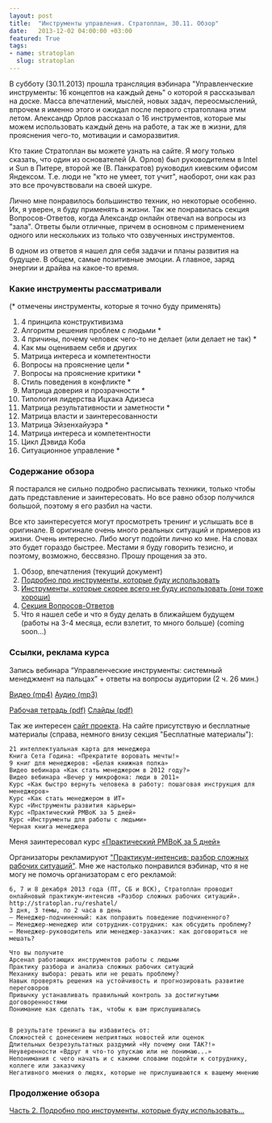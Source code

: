 ```yaml
---
layout: post
title:  "Инструменты управления. Стратоплан, 30.11. Обзор"
date:   2013-12-02 04:00:00 +03:00
featured: True
tags: 
- name: stratoplan
  slug: stratoplan
---
```

В субботу (30.11.2013) прошла трансляция вэбинара "Управленческие инструменты: 16 концептов на каждый день" о которой я рассказывал на доске. Масса впечатлений, мыслей, новых задач, переосмыслений, впрочем я именно этого и ожидал после первого стратоплана этим летом.
Александр Орлов рассказал о 16 инструментов, которые мы можем использовать каждый день на работе, а так же в жизни, для прояснения чего-то, мотивации и саморазвития.

Кто такие Стратоплан вы можете узнать на сайте. Я могу только сказать, <!--more--> что один из основателей (А. Орлов) был руководителем в Intel и Sun в Питере, второй же (В. Панкратов) руководил киевским офисом Яндексом. Т.е. люди не "кто не умеет, тот учит", наоборот, они как раз это все прочувствовали на своей шкуре.

Лично мне понравилось большинство техник, но некоторые особенно. Их, я уверен, я буду применять в жизни.
Так же понравилась секция Вопросов-Ответов, когда Александр онлайн отвечал на вопросы из "зала". Ответы были отличные, причем в основном с применением одного или нескольких из только что озвученных инструментов. 

В одном из ответов я нашел для себя задачи и планы развития на будущее. В общем, самые позитивные эмоции. А главное, заряд энергии и драйва на какое-то время.

### Какие инструменты рассматривали
(* отмечены инструменты, которые я точно буду применять)

1. 4 принципа конструктивизма
1. Алгоритм решения проблем с людьми *
1. 4 причины, почему человек чего-то не делает (или делает не так) *
1. Как мы оцениваем себя и других
1. Матрица интереса и компетентности
1. Вопросы на прояснение цели *
1. Вопросы на прояснение критики *
1. Стиль поведения в конфликте *
1. Матрица доверия и прозрачности *
1. Типология лидерства Ицхака Адизеса
1. Матрица результативности и заметности *
1. Матрица власти и заинтересованности
1. Матрица Эйзенхайуэра *
1. Матрица интереса и компетентности
1. Цикл Дэвида Коба 
1. Ситуационное управление *


### Содержание обзора

Я постарался не сильно подробно расписывать техники, только чтобы дать представление и заинтересовать. Но все равно обзор получился большой, поэтому я его разбил на части. 

Все кто заинтересуется могут просмотреть тренинг и услышать все в оригинале. В оригинале очень много реальных ситуаций и примеров из жизни. Очень интересно. Либо могут подойти лично ко мне. На словах это будет гораздо быстрее.
Местами я буду говорить тезисно, и поэтому, возможно, бессвязно. Прошу прощения за это.


1. Обзор, впечатления (текущий документ)
2. [Подробно про инструменты, которые буду использовать](http://kavaleu.ru/blog/13-podrobno-pro-instrumenty-kotorye-budu-ispolzovat/)
3. [Инструменты, которые скорее всего не буду использовать (они тоже хороши)](http://kavaleu.ru/blog/14-instrumenty-kotorye-skoree-vsego-ne-budu-ispolzova/)
4. [Секция Вопросов-Ответов](http://kavaleu.ru/blog/15-sekciya-vopros-otvet/)
5. Что я нашел себе и что я буду делать в ближайшем будущем (работы на 3-4 месяца, если взлетит, то много больше) (coming soon...)

### Ссылки, реклама курса ###

Запись вебинара “Управленческие инструменты: системный менеджмент на пальцах” + ответы на вопросы аудитории (2 ч. 26 мин.)

[Видео (mp4)](http://media.stratoplan.ru//public/64def1d7a27ed5dc50995e641bff130f.php?lang=ru)
[Аудио (mp3)](http://media.stratoplan.ru//public/999aa0f1f215bed06dec36a8725eb26f.php?lang=ru)

[Рабочая тетрадь (pdf)](http://media.stratoplan.ru//public/1b126dd69fc446a0e7bd103b39b83e40.php?lang=ru)
[Слайды (pdf)](http://media.stratoplan.ru//public/7bead7e57f305c9b5d19b8fdd075fd24.php?lang=ru)

Так же интересен [сайт проекта](http://www.stratoplan.ru/).
На сайте присутствую и бесплатные материалы (справа, немного внизу секция "Бесплатные материалы"):

    21 интеллектуальная карта для менеджера
    Книга Сета Година: «Прекратите воровать мечты!»
    9 книг для менеджеров: «Белая книжная полка»
    Видео вебинара «Как стать менеджером в 2012 году?»
    Видео вебинара «Вечер у микрофона: люди в 2011»
    Курс «Как быстро вернуть человека в работу: пошаговая инструкция для менеджеров»
    Курс «Как стать менеджером в ИТ»
    Курс «Инструменты развития карьеры»
    Курс «Практический PMBoK за 5 дней»
    Курс «Инструменты для работы с людьми»
    Черная книга менеджера

Меня заинтересовал курс [«Практический PMBoK за 5 дней»](http://www.stratoplan.ru/free/5days-pmbok/)

Организаторы рекламируют ["Практикум-интенсив: разбор сложных рабочих ситуаций"](http://stratoplan.ru/reshatel/). Мне же настолько понравился вэбинар, что я не могу не помочь организаторам с его рекламой:

	6, 7 и 8 декабря 2013 года (ПТ, СБ и ВСК), Стратоплан проводит онлайновый практикум-интенсив «Разбор сложных рабочих ситуаций». http://stratoplan.ru/reshatel/
	3 дня, 3 темы, по 2 часа в день
	— Менеджер-подчиненный: как поправить поведение подчиненного?
	— Менеджер-менеджер или сотрудник-сотрудник: как обсудить проблему?
	— Менеджер-руководитель или менеджер-заказчик: как договориться не мешать?

	Что вы получите
    Арсенал работающих инструментов работы с людьми
    Практику разбора и анализа сложных рабочих ситуаций
    Механику выбора: решать или не решать проблему?
    Навык проверять решения на устойчивость и прогнозировать развитие переговоров
    Привычку устанавливать правильный контроль за достигнутыми договоренностями
    Понимание как сделать так, чтобы к вам прислушивались

 
	В результате тренинга вы избавитесь от:
    Сложностей с донесением неприятных новостей или оценок
    Длительных безрезультатных раздумий «Ну почему они ТАК?!»
    Неуверенности «Вдруг я что-то упускаю или не понимаю...»
    Непонимания с чего начать и с какими словами подойти к сотруднику, коллеге или заказчику
    Негативного мнения о людях, которые не прислушиваются к вашему мнению

### Продолжение обзора

[Часть 2. Подробно про инструменты, которые буду использовать...](http://kavaleu.ru/blog/13-podrobno-pro-instrumenty-kotorye-budu-ispolzovat/)


